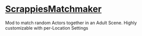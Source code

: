 # [ScrappiesMatchmaker](https://www.loverslab.com/files/file/15583-scrappies-matchmaker/)
Mod to match random Actors together in an Adult Scene. Highly customizable with per-Location Settings
